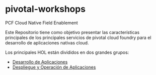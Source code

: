 # pivotal-workshops
PCF Cloud Native Field Enablement

Este Repositorio tiene como objetivo presentar las características principales de los principales servicios de pivotal cloud foundry para el desarrollo de aplicaciones nativas cloud. 

Los principales HOL están divididos en dos grandes grupos:

- [Desarrollo de Aplicaciones](./pivotal-workshops/dev/README.MD)
- [Despliegue y Operación de Aplicaciones](./pivotal-workshops/ops/README.MD)
